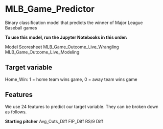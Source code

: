 # MLB_Game_Predictor
Binary classification model that predicts the winner of Major League Baseball games

**To use this model, run the Jupyter Notebooks in this order:**

Model Scoresheet
MLB_Game_Outcome_Live_Wrangling
MLB_Game_Outcome_Live_Modeling

## Target variable
Home_Win: 1 = home team wins game, 0 = away team wins game

## Features
We use 24 features to predict our target variable. 
They can be broken down as follows.

**Starting pitcher**
Avg_Outs_Diff
FIP_Diff
RS/9 Diff

